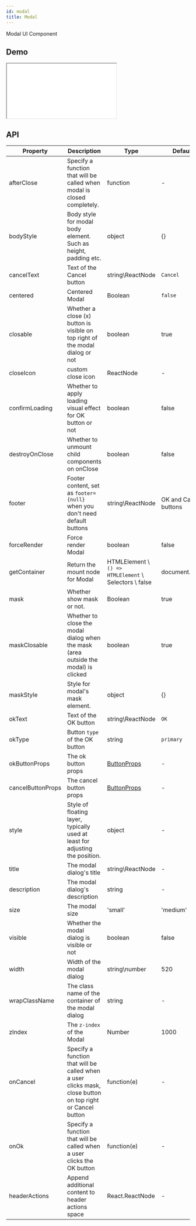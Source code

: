 ```yaml
---
id: modal
title: Modal
---
```


Modal UI Component

## Demo

<iframe src="/storybook-static/iframe.html?id=components-modal--default"></iframe>

## API

| Property          | Description                                                                                                | Type                                                  | Default               | Version |
| ----------------- | ---------------------------------------------------------------------------------------------------------- | ----------------------------------------------------- | --------------------- | ------- |
| afterClose        | Specify a function that will be called when modal is closed completely.                                    | function                                              | -                     |
| bodyStyle         | Body style for modal body element. Such as height, padding etc.                                            | object                                                | {}                    |
| cancelText        | Text of the Cancel button                                                                                  | string\ReactNode                                      | `Cancel`              |
| centered          | Centered Modal                                                                                             | Boolean                                               | `false`               |
| closable          | Whether a close (x) button is visible on top right of the modal dialog or not                              | boolean                                               | true                  |
| closeIcon         | custom close icon                                                                                          | ReactNode                                             | -                     |
| confirmLoading    | Whether to apply loading visual effect for OK button or not                                                | boolean                                               | false                 |
| destroyOnClose    | Whether to unmount child components on onClose                                                             | boolean                                               | false                 |
| footer            | Footer content, set as `footer={null}` when you don't need default buttons                                 | string\ReactNode                                      | OK and Cancel buttons |
| forceRender       | Force render Modal                                                                                         | boolean                                               | false                 |
| getContainer      | Return the mount node for Modal                                                                            | HTMLElement \ `() => HTMLElement` \ Selectors \ false | document.body         |
| mask              | Whether show mask or not.                                                                                  | Boolean                                               | true                  |
| maskClosable      | Whether to close the modal dialog when the mask (area outside the modal) is clicked                        | boolean                                               | true                  |
| maskStyle         | Style for modal's mask element.                                                                            | object                                                | {}                    |
| okText            | Text of the OK button                                                                                      | string\ReactNode                                      | `OK`                  |
| okType            | Button `type` of the OK button                                                                             | string                                                | `primary`             |
| okButtonProps     | The ok button props                                                                                        | [ButtonProps](/components/button)                     | -                     |
| cancelButtonProps | The cancel button props                                                                                    | [ButtonProps](/components/button)                     | -                     |
| style             | Style of floating layer, typically used at least for adjusting the position.                               | object                                                | -                     |
| title             | The modal dialog's title                                                                                   | string\ReactNode                                      | -                     |
| description       | The modal dialog's description                                                                             | string                                                | -                     |
| size              | The modal size                                                                                             | 'small'                                               | 'medium'              | 'large' | 'extra_large'. | - |
| visible           | Whether the modal dialog is visible or not                                                                 | boolean                                               | false                 |
| width             | Width of the modal dialog                                                                                  | string\number                                         | 520                   |
| wrapClassName     | The class name of the container of the modal dialog                                                        | string                                                | -                     |
| zIndex            | The `z-index` of the Modal                                                                                 | Number                                                | 1000                  |
| onCancel          | Specify a function that will be called when a user clicks mask, close button on top right or Cancel button | function(e)                                           | -                     |
| onOk              | Specify a function that will be called when a user clicks the OK button                                    | function(e)                                           | -                     |
| headerActions     | Append additional content to header actions space                                                          | React.ReactNode                                       | -                     |
